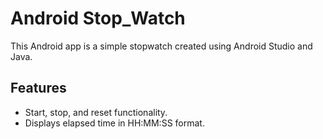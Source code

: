 # Android Stop_Watch 

This Android app is a simple stopwatch created using Android Studio and Java.

## Features

- Start, stop, and reset functionality.
- Displays elapsed time in HH:MM:SS format.
